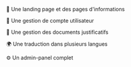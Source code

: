 🎨 Une landing page et des pages d'informations

👤 Une gestion de compte utilisateur

📄 Une gestion des documents justificatifs

🌍 Une traduction dans plusieurs langues

⚙️ Un admin-panel complet
